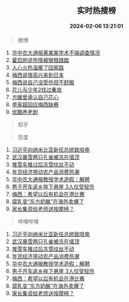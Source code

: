 <div align="center"><h2>实时热搜榜</h2><h4>2024-02-06 13:21:01</h4></div>

> 微博  

1. [华中农大通报黄某某学术不端调查情况](https://s.weibo.com/weibo?q=%23%E5%8D%8E%E4%B8%AD%E5%86%9C%E5%A4%A7%E9%80%9A%E6%8A%A5%E9%BB%84%E6%9F%90%E6%9F%90%E5%AD%A6%E6%9C%AF%E4%B8%8D%E7%AB%AF%E8%B0%83%E6%9F%A5%E6%83%85%E5%86%B5%23&t=31&band_rank=1&Refer=top)<br />
2. [霍启刚说热情被狠狠践踏](https://s.weibo.com/weibo?q=%23%E9%9C%8D%E5%90%AF%E5%88%9A%E8%AF%B4%E7%83%AD%E6%83%85%E8%A2%AB%E7%8B%A0%E7%8B%A0%E8%B7%B5%E8%B8%8F%23&t=31&band_rank=2&Refer=top)<br />
3. [人心火热温暖了回家路](https://s.weibo.com/weibo?q=%23%E4%BA%BA%E5%BF%83%E7%81%AB%E7%83%AD%E6%B8%A9%E6%9A%96%E4%BA%86%E5%9B%9E%E5%AE%B6%E8%B7%AF%23&t=31&band_rank=3&Refer=top)<br />
4. [梅西说很高兴来到日本](https://s.weibo.com/weibo?q=%23%E6%A2%85%E8%A5%BF%E8%AF%B4%E5%BE%88%E9%AB%98%E5%85%B4%E6%9D%A5%E5%88%B0%E6%97%A5%E6%9C%AC%23&t=31&band_rank=4&Refer=top)<br />
5. [梅西说自己没受伤但不舒服](https://s.weibo.com/weibo?q=%23%E6%A2%85%E8%A5%BF%E8%AF%B4%E8%87%AA%E5%B7%B1%E6%B2%A1%E5%8F%97%E4%BC%A4%E4%BD%86%E4%B8%8D%E8%88%92%E6%9C%8D%23&t=31&band_rank=5&Refer=top)<br />
6. [花儿与少年2找过秦岚](https://s.weibo.com/weibo?q=%23%E8%8A%B1%E5%84%BF%E4%B8%8E%E5%B0%91%E5%B9%B42%E6%89%BE%E8%BF%87%E7%A7%A6%E5%B2%9A%23&t=31&band_rank=6&Refer=top)<br />
7. [方媛曾承认自己花心](https://s.weibo.com/weibo?q=%23%E6%96%B9%E5%AA%9B%E6%9B%BE%E6%89%BF%E8%AE%A4%E8%87%AA%E5%B7%B1%E8%8A%B1%E5%BF%83%23&t=31&band_rank=7&Refer=top)<br />
8. [李家超回应梅西缺赛](https://s.weibo.com/weibo?q=%23%E6%9D%8E%E5%AE%B6%E8%B6%85%E5%9B%9E%E5%BA%94%E6%A2%85%E8%A5%BF%E7%BC%BA%E8%B5%9B%23&t=31&band_rank=8&Refer=top)<br />
9. [优酷养老剧](https://s.weibo.com/weibo?q=%E4%BC%98%E9%85%B7%E5%85%BB%E8%80%81%E5%89%A7&t=31&band_rank=9&Refer=top)<br />

> 知乎  


> 百度  

1. [习近平向纳米比亚新任总统致唁电](https://www.baidu.com/s?wd=%E4%B9%A0%E8%BF%91%E5%B9%B3%E5%90%91%E7%BA%B3%E7%B1%B3%E6%AF%94%E4%BA%9A%E6%96%B0%E4%BB%BB%E6%80%BB%E7%BB%9F%E8%87%B4%E5%94%81%E7%94%B5&sa=fyb_news&rsv_dl=fyb_news)<br />
2. [武汉暴雪两只孔雀被冻在墙顶](https://www.baidu.com/s?wd=%E6%AD%A6%E6%B1%89%E6%9A%B4%E9%9B%AA%E4%B8%A4%E5%8F%AA%E5%AD%94%E9%9B%80%E8%A2%AB%E5%86%BB%E5%9C%A8%E5%A2%99%E9%A1%B6&sa=fyb_news&rsv_dl=fyb_news)<br />
3. [推雪车推过后冻雪纹丝不动](https://www.baidu.com/s?wd=%E6%8E%A8%E9%9B%AA%E8%BD%A6%E6%8E%A8%E8%BF%87%E5%90%8E%E5%86%BB%E9%9B%AA%E7%BA%B9%E4%B8%9D%E4%B8%8D%E5%8A%A8&sa=fyb_news&rsv_dl=fyb_news)<br />
4. [年货经济带动农产品消费热潮](https://www.baidu.com/s?wd=%E5%B9%B4%E8%B4%A7%E7%BB%8F%E6%B5%8E%E5%B8%A6%E5%8A%A8%E5%86%9C%E4%BA%A7%E5%93%81%E6%B6%88%E8%B4%B9%E7%83%AD%E6%BD%AE&sa=fyb_news&rsv_dl=fyb_news)<br />
5. [华中农大通报教授学术造假：解聘](https://www.baidu.com/s?wd=%E5%8D%8E%E4%B8%AD%E5%86%9C%E5%A4%A7%E9%80%9A%E6%8A%A5%E6%95%99%E6%8E%88%E5%AD%A6%E6%9C%AF%E9%80%A0%E5%81%87%EF%BC%9A%E8%A7%A3%E8%81%98&sa=fyb_news&rsv_dl=fyb_news)<br />
6. [男子开车返乡摔下悬崖 3人仅受轻伤](https://www.baidu.com/s?wd=%E7%94%B7%E5%AD%90%E5%BC%80%E8%BD%A6%E8%BF%94%E4%B9%A1%E6%91%94%E4%B8%8B%E6%82%AC%E5%B4%96+3%E4%BA%BA%E4%BB%85%E5%8F%97%E8%BD%BB%E4%BC%A4&sa=fyb_news&rsv_dl=fyb_news)<br />
7. [梅西：希望以后有机会在港比赛](https://www.baidu.com/s?wd=%E6%A2%85%E8%A5%BF%EF%BC%9A%E5%B8%8C%E6%9C%9B%E4%BB%A5%E5%90%8E%E6%9C%89%E6%9C%BA%E4%BC%9A%E5%9C%A8%E6%B8%AF%E6%AF%94%E8%B5%9B&sa=fyb_news&rsv_dl=fyb_news)<br />
8. [腐乳变“东方奶酪”在海外卖爆了](https://www.baidu.com/s?wd=%E8%85%90%E4%B9%B3%E5%8F%98%E2%80%9C%E4%B8%9C%E6%96%B9%E5%A5%B6%E9%85%AA%E2%80%9D%E5%9C%A8%E6%B5%B7%E5%A4%96%E5%8D%96%E7%88%86%E4%BA%86&sa=fyb_news&rsv_dl=fyb_news)<br />
9. [家长集资给老师送按摩椅？](https://www.baidu.com/s?wd=%E5%AE%B6%E9%95%BF%E9%9B%86%E8%B5%84%E7%BB%99%E8%80%81%E5%B8%88%E9%80%81%E6%8C%89%E6%91%A9%E6%A4%85%EF%BC%9F&sa=fyb_news&rsv_dl=fyb_news)<br />

> 哔哩哔哩  

1. [习近平向纳米比亚新任总统致唁电](https://www.baidu.com/s?wd=%E4%B9%A0%E8%BF%91%E5%B9%B3%E5%90%91%E7%BA%B3%E7%B1%B3%E6%AF%94%E4%BA%9A%E6%96%B0%E4%BB%BB%E6%80%BB%E7%BB%9F%E8%87%B4%E5%94%81%E7%94%B5&sa=fyb_news&rsv_dl=fyb_news)<br />
2. [武汉暴雪两只孔雀被冻在墙顶](https://www.baidu.com/s?wd=%E6%AD%A6%E6%B1%89%E6%9A%B4%E9%9B%AA%E4%B8%A4%E5%8F%AA%E5%AD%94%E9%9B%80%E8%A2%AB%E5%86%BB%E5%9C%A8%E5%A2%99%E9%A1%B6&sa=fyb_news&rsv_dl=fyb_news)<br />
3. [推雪车推过后冻雪纹丝不动](https://www.baidu.com/s?wd=%E6%8E%A8%E9%9B%AA%E8%BD%A6%E6%8E%A8%E8%BF%87%E5%90%8E%E5%86%BB%E9%9B%AA%E7%BA%B9%E4%B8%9D%E4%B8%8D%E5%8A%A8&sa=fyb_news&rsv_dl=fyb_news)<br />
4. [年货经济带动农产品消费热潮](https://www.baidu.com/s?wd=%E5%B9%B4%E8%B4%A7%E7%BB%8F%E6%B5%8E%E5%B8%A6%E5%8A%A8%E5%86%9C%E4%BA%A7%E5%93%81%E6%B6%88%E8%B4%B9%E7%83%AD%E6%BD%AE&sa=fyb_news&rsv_dl=fyb_news)<br />
5. [华中农大通报教授学术造假：解聘](https://www.baidu.com/s?wd=%E5%8D%8E%E4%B8%AD%E5%86%9C%E5%A4%A7%E9%80%9A%E6%8A%A5%E6%95%99%E6%8E%88%E5%AD%A6%E6%9C%AF%E9%80%A0%E5%81%87%EF%BC%9A%E8%A7%A3%E8%81%98&sa=fyb_news&rsv_dl=fyb_news)<br />
6. [男子开车返乡摔下悬崖 3人仅受轻伤](https://www.baidu.com/s?wd=%E7%94%B7%E5%AD%90%E5%BC%80%E8%BD%A6%E8%BF%94%E4%B9%A1%E6%91%94%E4%B8%8B%E6%82%AC%E5%B4%96+3%E4%BA%BA%E4%BB%85%E5%8F%97%E8%BD%BB%E4%BC%A4&sa=fyb_news&rsv_dl=fyb_news)<br />
7. [梅西：希望以后有机会在港比赛](https://www.baidu.com/s?wd=%E6%A2%85%E8%A5%BF%EF%BC%9A%E5%B8%8C%E6%9C%9B%E4%BB%A5%E5%90%8E%E6%9C%89%E6%9C%BA%E4%BC%9A%E5%9C%A8%E6%B8%AF%E6%AF%94%E8%B5%9B&sa=fyb_news&rsv_dl=fyb_news)<br />
8. [腐乳变“东方奶酪”在海外卖爆了](https://www.baidu.com/s?wd=%E8%85%90%E4%B9%B3%E5%8F%98%E2%80%9C%E4%B8%9C%E6%96%B9%E5%A5%B6%E9%85%AA%E2%80%9D%E5%9C%A8%E6%B5%B7%E5%A4%96%E5%8D%96%E7%88%86%E4%BA%86&sa=fyb_news&rsv_dl=fyb_news)<br />
9. [家长集资给老师送按摩椅？](https://www.baidu.com/s?wd=%E5%AE%B6%E9%95%BF%E9%9B%86%E8%B5%84%E7%BB%99%E8%80%81%E5%B8%88%E9%80%81%E6%8C%89%E6%91%A9%E6%A4%85%EF%BC%9F&sa=fyb_news&rsv_dl=fyb_news)<br />
